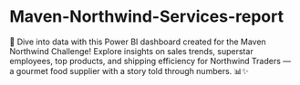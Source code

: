 # Maven-Northwind-Services-report
🚀 Dive into data with this Power BI dashboard created for the Maven Northwind Challenge! Explore insights on sales trends, superstar employees, top products, and shipping efficiency for Northwind Traders — a gourmet food supplier with a story told through numbers. 📊✨

